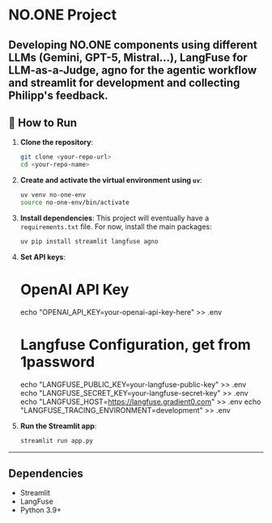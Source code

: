 # NO.ONE Project

Developing NO.ONE components using different LLMs (Gemini, GPT-5, Mistral...), LangFuse for LLM-as-a-Judge, agno for the agentic workflow and streamlit for development and collecting Philipp's feedback. 
---

## 🚀 How to Run

1.  **Clone the repository**:
    ```bash
    git clone <your-repo-url>
    cd <your-repo-name>
    ```

2.  **Create and activate the virtual environment using `uv`**:
    ```bash
    uv venv no-one-env
    source no-one-env/bin/activate
    ```

3.  **Install dependencies**:
    This project will eventually have a `requirements.txt` file. For now, install the main packages:
    ```bash
    uv pip install streamlit langfuse agno
    ```

4.  **Set API keys**:
    # OpenAI API Key
    echo "OPENAI_API_KEY=your-openai-api-key-here" >> .env

    # Langfuse Configuration, get from 1password
    echo "LANGFUSE_PUBLIC_KEY=your-langfuse-public-key" >> .env
    echo "LANGFUSE_SECRET_KEY=your-langfuse-secret-key" >> .env
    echo "LANGFUSE_HOST=https://langfuse.gradient0.com" >> .env
    echo "LANGFUSE_TRACING_ENVIRONMENT=development" >> .env

5.  **Run the Streamlit app**:
    ```bash
    streamlit run app.py
    ```

---

## Dependencies

* Streamlit
* LangFuse
* Python 3.9+